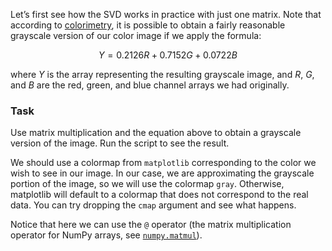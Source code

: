 Let’s first see how the SVD works in practice with just one matrix.
Note that according to [colorimetry](https://en.wikipedia.org/wiki/Grayscale#Colorimetric_(perceptual_luminance-reserving)_conversion_to_grayscale), it is possible to obtain a fairly
reasonable grayscale version of our color image if we apply the formula:

$$Y = 0.2126R + 0.7152G + 0.0722B$$

where $Y$ is the array representing the resulting grayscale image, and $R$, $G$, and $B$ are the red,
green, and blue channel arrays we had originally. 

### Task 

Use matrix multiplication and the equation above to obtain a grayscale version of the image.
Run the script to see the result.

We should use a colormap from `matplotlib` 
corresponding to the color we wish to see in our image.
In our case, we are approximating the grayscale portion of the image, so we will use the colormap `gray`.
Otherwise, matplotlib will default to a colormap that does not correspond to the real data. 
You can try dropping the `cmap` argument and see what happens.

<div class="hint">

Notice that here we can use the `@` operator 
(the matrix multiplication operator for NumPy arrays, see [`numpy.matmul`](https://numpy.org/devdocs/reference/generated/numpy.matmul.html#numpy.matmul)).
</div>